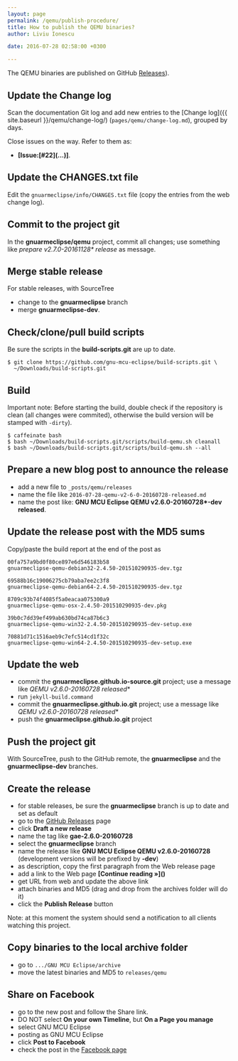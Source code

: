 ```yaml
---
layout: page
permalink: /qemu/publish-procedure/
title: How to publish the QEMU binaries?
author: Liviu Ionescu

date: 2016-07-28 02:58:00 +0300

---
```


The QEMU binaries are published on GitHub  [Releases](https://github.com/gnu-mcu-eclipse/qemu/releases)).

## Update the Change log

Scan the documentation Git log and add new entries to the [Change log]({{ site.baseurl }}/qemu/change-log/) (`pages/qemu/change-log.md`), grouped by days.

Close issues on the way. Refer to them as:

- **[Issue:\[#22\]\(...\)]**.

## Update the CHANGES.txt file

Edit the `gnuarmeclipse/info/CHANGES.txt` file (copy the entries from the web change log).

## Commit to the project git

In the **gnuarmeclipse/qemu** project, commit all changes; use something like _prepare v2.7.0-20161128* release_ as message.

## Merge stable release

For stable releases, with SourceTree

- change to the **gnuarmeclipse** branch
- merge **gnuarmeclipse-dev**.

## Check/clone/pull build scripts

Be sure the scripts in the **build-scripts.git** are up to date.

```
$ git clone https://github.com/gnu-mcu-eclipse/build-scripts.git \
  ~/Downloads/build-scripts.git
```

## Build

Important note: Before starting the build, double check if the repository is clean (all changes were commited), otherwise the build version will be stamped with `-dirty`).

```
$ caffeinate bash
$ bash ~/Downloads/build-scripts.git/scripts/build-qemu.sh cleanall
$ bash ~/Downloads/build-scripts.git/scripts/build-qemu.sh --all
```

## Prepare a new blog post to announce the release

- add a new file to `_posts/qemu/releases`
- name the file like `2016-07-28-qemu-v2-6-0-20160728-released.md`
- name the post like: **GNU MCU Eclipse QEMU v2.6.0-20160728\*-dev released**.

## Update the release post with the MD5 sums

Copy/paste the build report at the end of the post as

```
00fa757a9bd0f80ce897e6d546183b58  
gnuarmeclipse-qemu-debian32-2.4.50-201510290935-dev.tgz

69588b16c19006275cb79aba7ee2c3f8  
gnuarmeclipse-qemu-debian64-2.4.50-201510290935-dev.tgz

8709c93b74f4085f5a0eacaa075300a9
gnuarmeclipse-qemu-osx-2.4.50-201510290935-dev.pkg

39b0c7dd39ef499ab630bd74ca87b6c3  
gnuarmeclipse-qemu-win32-2.4.50-201510290935-dev-setup.exe

70881d71c1516aeb9c7efc514cd1f32c  
gnuarmeclipse-qemu-win64-2.4.50-201510290935-dev-setup.exe
```

## Update the web

- commit the **gnuarmeclipse.github.io-source.git** project; use a message like **QEMU v2.6.0-20160728* released**
- run `jekyll-build.command`
- commit the **gnuarmeclipse.github.io.git** project; use a message like **QEMU v2.6.0-20160728* released**
- push the **gnuarmeclipse.github.io.git** project

## Push the project git

With SourceTree, push to the GitHub remote, the **gnuarmeclipse** and the **gnuarmeclipse-dev** branches.

## Create the release

- for stable releases, be sure the **gnuarmeclipse** branch is up to date and set as default
- go to the [GitHub Releases](https://github.com/gnu-mcu-eclipse/qemu/releases) page
- click **Draft a new release**
- name the tag like **gae-2.6.0-20160728**
- select the **gnuarmeclipse** branch
- name the release like **GNU MCU Eclipse QEMU v2.6.0-20160728** (development versions will be prefixed by **-dev**)
- as description, copy the first paragraph from the Web release page
- add a link to the Web page **\[Continue reading »\]\(\)**
- get URL from web and update the above link
- attach binaries and MD5 (drag and drop from the archives folder will do it)
- click the **Publish Release** button

Note: at this moment the system should send a notification to all clients watching this project.

## Copy binaries to the local archive folder

-   go to `.../GNU MCU Eclipse/archive`
-   move the latest binaries and MD5 to `releases/qemu`

## Share on Facebook

- go to the new post and follow the Share link.
- DO NOT select **On your own Timeline**, but **On a Page you manage**
- select GNU MCU Eclipse
- posting as GNU MCU Eclipse
- click **Post to Facebook**
- check the post in the [Facebook page](https://www.facebook.com/gnuarmeclipse)
